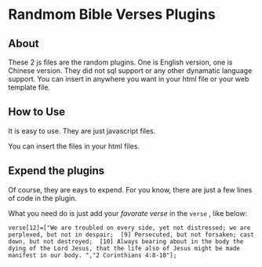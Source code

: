 Randmom Bible Verses Plugins
====

## About
These 2 js files are the random plugins. One is English version, one is Chinese version. They did not sql support or any other dynamatic language support. You can insert in anywhere you want in your html file or your web template file.

## How to Use
It is easy to use.
They are just javascript files.

You can insert the files in your html files.

## Expend the plugins
Of course, they are eays to expend. For you know, there are just a few lines of code in the plugin.

What you need do is just add your *favorate verse* in the `verse` , like below:

```
verse[12]=["We are troubled on every side, yet not distressed; we are perplexed, but not in despair;  [9] Persecuted, but not forsaken; cast down, but not destroyed;  [10] Always bearing about in the body the dying of the Lord Jesus, that the life also of Jesus might be made manifest in our body. ","2 Corinthians 4:8-10"];

```
